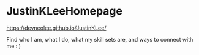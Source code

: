 # JustinKLeeHomepage

https://devneolee.github.io/JustinKLee/

Find who I am, what I do, what my skill sets are, and ways to connect with me : )
